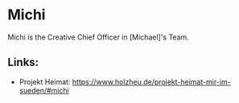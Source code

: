 # Michi

Michi is the Creative Chief Officer in [Michael]'s Team.

## Links:

- Projekt Heimat: https://www.holzheu.de/projekt-heimat-mir-im-sueden/#michi
